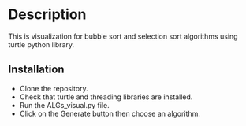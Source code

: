 # Description

This is visualization for bubble sort and selection sort algorithms using turtle python library.

## Installation

- Clone the repository.
- Check that turtle and threading libraries are installed.
- Run the ALGs_visual.py file.
- Click on the Generate button then choose an algorithm.
